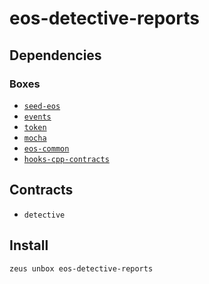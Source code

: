 
eos-detective-reports 
====================




## Dependencies
### Boxes
* [`seed-eos`](seed-eos.md)
* [`events`](events.md)
* [`token`](token.md)
* [`mocha`](mocha.md)
* [`eos-common`](eos-common.md)
* [`hooks-cpp-contracts`](hooks-cpp-contracts.md)


## Contracts
* `detective`
## Install
```bash
zeus unbox eos-detective-reports
```





